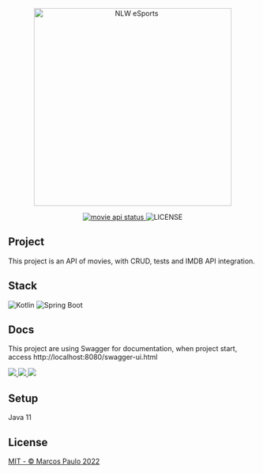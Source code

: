 <div align="center">
  <img src="https://i.imgur.com/2waLFLF.png" width="400px" alt="NLW eSports"/>
    <p>
      <a href="https://dl.circleci.com/status-badge/redirect/gh/marcos012/movie-api/tree/main">
        <img alt="movie api status" src="https://dl.circleci.com/status-badge/img/gh/marcos012/movie-api/tree/main.svg?style=svg" />
      </a>
      <img alt="LICENSE" src="https://img.shields.io/badge/License-MIT-white.svg" />
    </p>
</div>

## Project
This project is an API of movies, with CRUD, tests and IMDB API integration.

## Stack
![Kotlin](https://img.shields.io/static/v1?style=for-the-badge&message=Kotlin&color=7F52FF&logo=Kotlin&logoColor=FFFFFF&label=)
![Spring Boot](https://img.shields.io/static/v1?style=for-the-badge&message=Spring+Boot&color=6DB33F&logo=Spring+Boot&logoColor=FFFFFF&label=)

## Docs
This project are using Swagger for documentation, when project start, access http://localhost:8080/swagger-ui.html

<a href="http://localhost:8080/swagger-ui.html">
    <img src="https://img.shields.io/badge/Swagger-85EA2D?style=for-the-badge&logo=Swagger&logoColor=white" />
</a>
	

<a href="movies-colection.json">
    <img src="https://img.shields.io/badge/Insomnia-5849be?style=for-the-badge&logo=Insomnia&logoColor=white" />
</a>

<a href="https://miro.com/app/board/uXjVPNy3LTg=/?share_link_id=969391700829">
    <img src="https://img.shields.io/badge/Miro-F7C922?style=for-the-badge&logo=Miro&logoColor=050036" />
</a>


## Setup
Java 11

## License
[MIT - © Marcos Paulo 2022](LICENSE)
